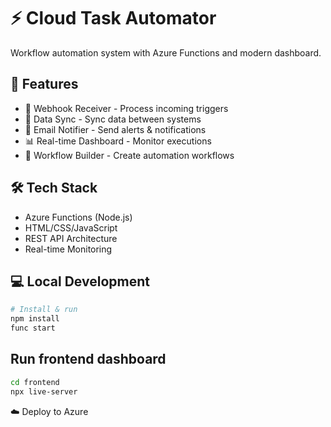 # ⚡ Cloud Task Automator

Workflow automation system with Azure Functions and modern dashboard.

## 🚀 Features
- 📨 Webhook Receiver - Process incoming triggers
- 🔄 Data Sync - Sync data between systems  
- 📧 Email Notifier - Send alerts & notifications
- 📊 Real-time Dashboard - Monitor executions
- 🔧 Workflow Builder - Create automation workflows

## 🛠️ Tech Stack
- Azure Functions (Node.js)
- HTML/CSS/JavaScript
- REST API Architecture
- Real-time Monitoring

## 💻 Local Development
```bash
# Install & run
npm install
func start
```

## Run frontend dashboard  
```bash
cd frontend
npx live-server
```

☁️ Deploy to Azure
